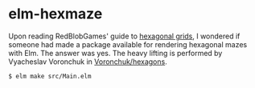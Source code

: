 # elm-hexmaze

Upon reading RedBlobGames' guide to [hexagonal grids][redblobgames], I wondered
if someone had made a package available for rendering hexagonal mazes with Elm.
The answer was yes.  The heavy lifting is performed by Vyacheslav Voronchuk in
[Voronchuk/hexagons][voronchuk].

```
$ elm make src/Main.elm
```

[redblobgames]: https://www.redblobgames.com/grids/hexagons/
[voronchuk]: https://github.com/Voronchuk/hexagons
